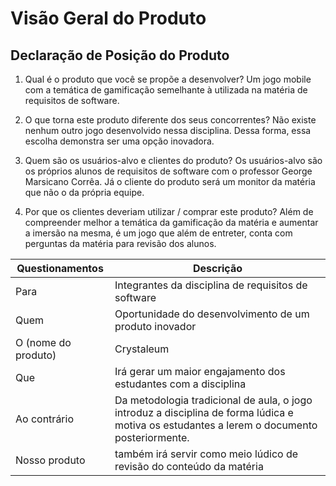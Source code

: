 # Visão Geral do Produto

## **Declaração de Posição do Produto**

1. Qual é o produto que você se propõe a desenvolver? Um jogo mobile com a temática de gamificação semelhante à utilizada na matéria de requisitos de software.

2. O que torna este produto diferente dos seus concorrentes? Não existe nenhum outro jogo desenvolvido nessa disciplina. Dessa forma, essa escolha demonstra ser uma opção inovadora.

3. Quem são os usuários-alvo e clientes do produto? Os usuários-alvo são os próprios alunos de requisitos de software com o professor George Marsicano Corrêa. Já o cliente do produto será um monitor da matéria que não o da própria equipe.

4. Por que os clientes deveriam utilizar / comprar este produto? Além de compreender melhor a temática da gamificação da matéria e aumentar a imersão na mesma, é um jogo que além de entreter, conta com perguntas da matéria para revisão dos alunos.

| Questionamentos     | Descrição                                                                                                                                      |
| ------------------- | ---------------------------------------------------------------------------------------------------------------------------------------------- |
| Para                | Integrantes da disciplina de requisitos de software                                                                                            |
| Quem                | Oportunidade do desenvolvimento de um produto inovador                                                                                         |
| O (nome do produto) | Crystaleum                                                                                                                                     |
| Que                 | Irá gerar um maior engajamento dos estudantes com a disciplina                                                                                 |
| Ao contrário        | Da metodologia tradicional de aula, o jogo introduz a disciplina de forma lúdica e motiva os estudantes a lerem o documento posteriormente. |
| Nosso produto       | também irá servir como meio lúdico de revisão do conteúdo da matéria                                                                           |
